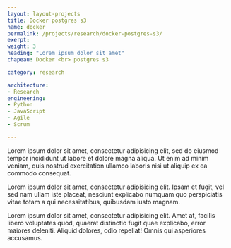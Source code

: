 ```yaml
---
layout: layout-projects
title: Docker postgres s3
name: docker
permalink: /projects/research/docker-postgres-s3/
exerpt:
weight: 3
heading: "Lorem ipsum dolor sit amet"
chapeau: Docker <br> postgres s3

category: research

architecture:
- Research
engineering:
- Python
- JavaScript
- Agile
- Scrum

---
```


Lorem ipsum dolor sit amet, consectetur adipisicing elit, sed do eiusmod tempor incididunt ut labore et dolore magna aliqua. Ut enim ad minim veniam, quis nostrud exercitation ullamco laboris nisi ut aliquip ex ea commodo consequat.

Lorem ipsum dolor sit amet, consectetur adipisicing elit. Ipsam et fugit, vel sed nam ullam iste placeat, nesciunt explicabo numquam quo perspiciatis vitae totam a qui necessitatibus, quibusdam iusto magnam.

Lorem ipsum dolor sit amet, consectetur adipisicing elit. Amet at, facilis libero voluptates quod, quaerat distinctio fugit quae explicabo, error maiores deleniti. Aliquid dolores, odio repellat! Omnis qui asperiores accusamus.